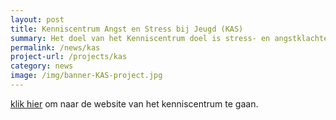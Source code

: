 ```yaml
---
layout: post
title: Kenniscentrum Angst en Stress bij Jeugd (KAS)
summary: Het doel van het Kenniscentrum doel is stress- en angstklachten bij kinderen zo vroeg mogelijk te herkennen en te verhelpen, door het verbinden van onderzoek, praktijk, zorg en onderwijs
permalink: /news/kas
project-url: /projects/kas
category: news
image: /img/banner-KAS-project.jpg
---
```


[klik hier](https://kasleiden.nl) om naar de website van het kenniscentrum te gaan. 
